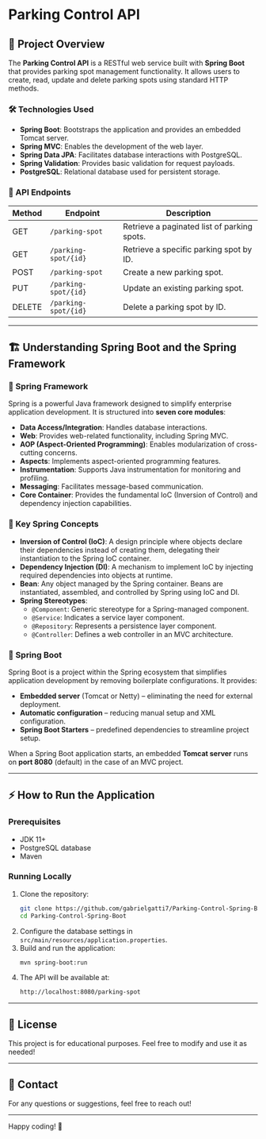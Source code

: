 # Parking Control API

## 📌 Project Overview
The **Parking Control API** is a RESTful web service built with **Spring Boot** that provides parking spot management functionality. It allows users to create, read, update and delete parking spots using standard HTTP methods.

### 🛠 Technologies Used
- **Spring Boot**: Bootstraps the application and provides an embedded Tomcat server.
- **Spring MVC**: Enables the development of the web layer.
- **Spring Data JPA**: Facilitates database interactions with PostgreSQL.
- **Spring Validation**: Provides basic validation for request payloads.
- **PostgreSQL**: Relational database used for persistent storage.

### 🚀 API Endpoints
| Method | Endpoint                | Description |
|--------|-------------------------|-------------|
| GET    | `/parking-spot`        | Retrieve a paginated list of parking spots. |
| GET    | `/parking-spot/{id}`    | Retrieve a specific parking spot by ID. |
| POST   | `/parking-spot`        | Create a new parking spot. |
| PUT    | `/parking-spot/{id}`    | Update an existing parking spot. |
| DELETE | `/parking-spot/{id}`    | Delete a parking spot by ID. |

---

## 🏗 Understanding Spring Boot and the Spring Framework

### 🔹 Spring Framework
Spring is a powerful Java framework designed to simplify enterprise application development. It is structured into **seven core modules**:
- **Data Access/Integration**: Handles database interactions.
- **Web**: Provides web-related functionality, including Spring MVC.
- **AOP (Aspect-Oriented Programming)**: Enables modularization of cross-cutting concerns.
- **Aspects**: Implements aspect-oriented programming features.
- **Instrumentation**: Supports Java instrumentation for monitoring and profiling.
- **Messaging**: Facilitates message-based communication.
- **Core Container**: Provides the fundamental IoC (Inversion of Control) and dependency injection capabilities.

### 🔹 Key Spring Concepts
- **Inversion of Control (IoC)**: A design principle where objects declare their dependencies instead of creating them, delegating their instantiation to the Spring IoC container.
- **Dependency Injection (DI)**: A mechanism to implement IoC by injecting required dependencies into objects at runtime.
- **Bean**: Any object managed by the Spring container. Beans are instantiated, assembled, and controlled by Spring using IoC and DI.
- **Spring Stereotypes**:
  - `@Component`: Generic stereotype for a Spring-managed component.
  - `@Service`: Indicates a service layer component.
  - `@Repository`: Represents a persistence layer component.
  - `@Controller`: Defines a web controller in an MVC architecture.

### 🔹 Spring Boot
Spring Boot is a project within the Spring ecosystem that simplifies application development by removing boilerplate configurations. It provides:
- **Embedded server** (Tomcat or Netty) – eliminating the need for external deployment.
- **Automatic configuration** – reducing manual setup and XML configuration.
- **Spring Boot Starters** – predefined dependencies to streamline project setup.

When a Spring Boot application starts, an embedded **Tomcat server** runs on **port 8080** (default) in the case of an MVC project.

---

## ⚡ How to Run the Application
### Prerequisites
- JDK 11+
- PostgreSQL database
- Maven

### Running Locally
1. Clone the repository:
   ```sh
   git clone https://github.com/gabrielgatti7/Parking-Control-Spring-Boot.git
   cd Parking-Control-Spring-Boot
   ```
2. Configure the database settings in `src/main/resources/application.properties`.
3. Build and run the application:
   ```sh
   mvn spring-boot:run
   ```
4. The API will be available at:
   ```sh
   http://localhost:8080/parking-spot
   ```

---

## 📜 License
This project is for educational purposes. Feel free to modify and use it as needed!

---

## 📩 Contact
For any questions or suggestions, feel free to reach out!

---

Happy coding! 🚀

